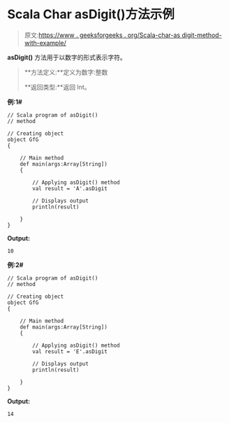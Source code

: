 # Scala Char asDigit()方法示例

> 原文:[https://www . geeksforgeeks . org/Scala-char-as digit-method-with-example/](https://www.geeksforgeeks.org/scala-char-asdigit-method-with-example/)

**asDigit()** 方法用于以数字的形式表示字符。

> **方法定义:**定义为数字:整数
> 
> **返回类型:**返回 Int。

**例:1#**

```
// Scala program of asDigit()
// method

// Creating object
object GfG
{ 

    // Main method
    def main(args:Array[String])
    {

        // Applying asDigit() method 
        val result = 'A'.asDigit

        // Displays output
        println(result)

    }
} 
```

**Output:**

```
10

```

**例:2#**

```
// Scala program of asDigit()
// method

// Creating object
object GfG
{ 

    // Main method
    def main(args:Array[String])
    {

        // Applying asDigit() method
        val result = 'E'.asDigit

        // Displays output
        println(result)

    }
} 
```

**Output:**

```
14

```
